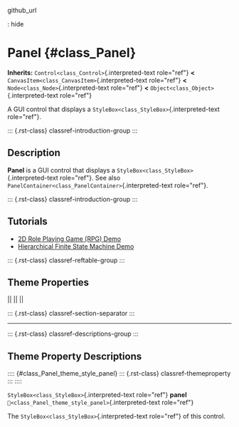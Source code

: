 github_url

:   hide

# Panel {#class_Panel}

**Inherits:** `Control<class_Control>`{.interpreted-text role="ref"}
**\<** `CanvasItem<class_CanvasItem>`{.interpreted-text role="ref"}
**\<** `Node<class_Node>`{.interpreted-text role="ref"} **\<**
`Object<class_Object>`{.interpreted-text role="ref"}

A GUI control that displays a
`StyleBox<class_StyleBox>`{.interpreted-text role="ref"}.

::: {.rst-class}
classref-introduction-group
:::

## Description

**Panel** is a GUI control that displays a
`StyleBox<class_StyleBox>`{.interpreted-text role="ref"}. See also
`PanelContainer<class_PanelContainer>`{.interpreted-text role="ref"}.

::: {.rst-class}
classref-introduction-group
:::

## Tutorials

- [2D Role Playing Game (RPG)
  Demo](https://godotengine.org/asset-library/asset/2729)
- [Hierarchical Finite State Machine
  Demo](https://godotengine.org/asset-library/asset/2714)

::: {.rst-class}
classref-reftable-group
:::

## Theme Properties

||
||
||

::: {.rst-class}
classref-section-separator
:::

------------------------------------------------------------------------

::: {.rst-class}
classref-descriptions-group
:::

## Theme Property Descriptions

:::: {#class_Panel_theme_style_panel}
::: {.rst-class}
classref-themeproperty
:::
::::

`StyleBox<class_StyleBox>`{.interpreted-text role="ref"} **panel**
`🔗<class_Panel_theme_style_panel>`{.interpreted-text role="ref"}

The `StyleBox<class_StyleBox>`{.interpreted-text role="ref"} of this
control.
